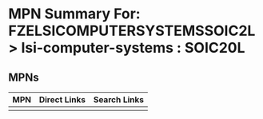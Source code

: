 



# MPN Summary For: FZELSICOMPUTERSYSTEMSSOIC2L > lsi-computer-systems : SOIC20L

## MPNs
  

|MPN|Direct Links|Search Links|
| :--- | :--- | :--- |
||||
